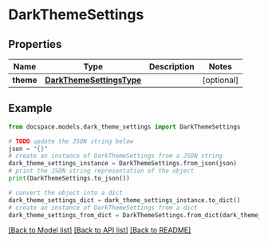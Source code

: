 # DarkThemeSettings



## Properties

Name | Type | Description | Notes
------------ | ------------- | ------------- | -------------
**theme** | [**DarkThemeSettingsType**](DarkThemeSettingsType.md) |  | [optional] 

## Example

```python
from docspace.models.dark_theme_settings import DarkThemeSettings

# TODO update the JSON string below
json = "{}"
# create an instance of DarkThemeSettings from a JSON string
dark_theme_settings_instance = DarkThemeSettings.from_json(json)
# print the JSON string representation of the object
print(DarkThemeSettings.to_json())

# convert the object into a dict
dark_theme_settings_dict = dark_theme_settings_instance.to_dict()
# create an instance of DarkThemeSettings from a dict
dark_theme_settings_from_dict = DarkThemeSettings.from_dict(dark_theme_settings_dict)
```
[[Back to Model list]](../README.md#documentation-for-models) [[Back to API list]](../README.md#documentation-for-api-endpoints) [[Back to README]](../README.md)


